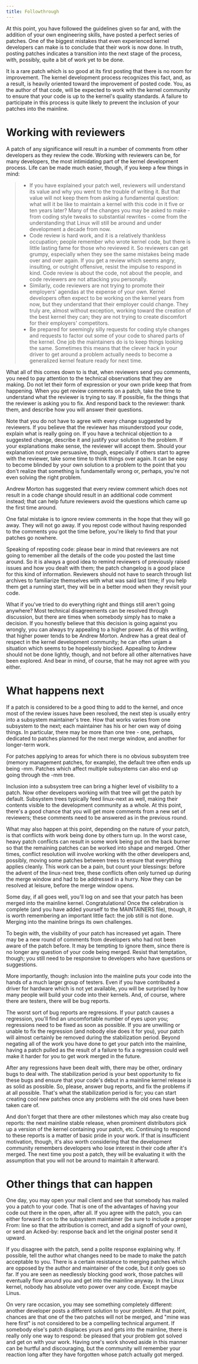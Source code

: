 ```yaml
---
title: Followthrough
---
```


At this point, you have followed the guidelines given so far and, with the addition of your own engineering skills, have posted a perfect series of patches. One of the biggest mistakes that even experienced kernel developers can make is to conclude that their work is now done. In truth, posting patches indicates a transition into the next stage of the process, with, possibly, quite a bit of work yet to be done.

It is a rare patch which is so good at its first posting that there is no room for improvement. The kernel development process recognizes this fact, and, as a result, is heavily oriented toward the improvement of posted code. You, as the author of that code, will be expected to work with the kernel community to ensure that your code is up to the kernel\'s quality standards. A failure to participate in this process is quite likely to prevent the inclusion of your patches into the mainline.

# Working with reviewers

A patch of any significance will result in a number of comments from other developers as they review the code. Working with reviewers can be, for many developers, the most intimidating part of the kernel development process. Life can be made much easier, though, if you keep a few things in mind:

> -   If you have explained your patch well, reviewers will understand its value and why you went to the trouble of writing it. But that value will not keep them from asking a fundamental question: what will it be like to maintain a kernel with this code in it five or ten years later? Many of the changes you may be asked to make - from coding style tweaks to substantial rewrites - come from the understanding that Linux will still be around and under development a decade from now.
> -   Code review is hard work, and it is a relatively thankless occupation; people remember who wrote kernel code, but there is little lasting fame for those who reviewed it. So reviewers can get grumpy, especially when they see the same mistakes being made over and over again. If you get a review which seems angry, insulting, or outright offensive, resist the impulse to respond in kind. Code review is about the code, not about the people, and code reviewers are not attacking you personally.
> -   Similarly, code reviewers are not trying to promote their employers\' agendas at the expense of your own. Kernel developers often expect to be working on the kernel years from now, but they understand that their employer could change. They truly are, almost without exception, working toward the creation of the best kernel they can; they are not trying to create discomfort for their employers\' competitors.
> -   Be prepared for seemingly silly requests for coding style changes and requests to factor out some of your code to shared parts of the kernel. One job the maintainers do is to keep things looking the same. Sometimes this means that the clever hack in your driver to get around a problem actually needs to become a generalized kernel feature ready for next time.

What all of this comes down to is that, when reviewers send you comments, you need to pay attention to the technical observations that they are making. Do not let their form of expression or your own pride keep that from happening. When you get review comments on a patch, take the time to understand what the reviewer is trying to say. If possible, fix the things that the reviewer is asking you to fix. And respond back to the reviewer: thank them, and describe how you will answer their questions.

Note that you do not have to agree with every change suggested by reviewers. If you believe that the reviewer has misunderstood your code, explain what is really going on. If you have a technical objection to a suggested change, describe it and justify your solution to the problem. If your explanations make sense, the reviewer will accept them. Should your explanation not prove persuasive, though, especially if others start to agree with the reviewer, take some time to think things over again. It can be easy to become blinded by your own solution to a problem to the point that you don\'t realize that something is fundamentally wrong or, perhaps, you\'re not even solving the right problem.

Andrew Morton has suggested that every review comment which does not result in a code change should result in an additional code comment instead; that can help future reviewers avoid the questions which came up the first time around.

One fatal mistake is to ignore review comments in the hope that they will go away. They will not go away. If you repost code without having responded to the comments you got the time before, you\'re likely to find that your patches go nowhere.

Speaking of reposting code: please bear in mind that reviewers are not going to remember all the details of the code you posted the last time around. So it is always a good idea to remind reviewers of previously raised issues and how you dealt with them; the patch changelog is a good place for this kind of information. Reviewers should not have to search through list archives to familiarize themselves with what was said last time; if you help them get a running start, they will be in a better mood when they revisit your code.

What if you\'ve tried to do everything right and things still aren\'t going anywhere? Most technical disagreements can be resolved through discussion, but there are times when somebody simply has to make a decision. If you honestly believe that this decision is going against you wrongly, you can always try appealing to a higher power. As of this writing, that higher power tends to be Andrew Morton. Andrew has a great deal of respect in the kernel development community; he can often unjam a situation which seems to be hopelessly blocked. Appealing to Andrew should not be done lightly, though, and not before all other alternatives have been explored. And bear in mind, of course, that he may not agree with you either.

# What happens next

If a patch is considered to be a good thing to add to the kernel, and once most of the review issues have been resolved, the next step is usually entry into a subsystem maintainer\'s tree. How that works varies from one subsystem to the next; each maintainer has his or her own way of doing things. In particular, there may be more than one tree - one, perhaps, dedicated to patches planned for the next merge window, and another for longer-term work.

For patches applying to areas for which there is no obvious subsystem tree (memory management patches, for example), the default tree often ends up being -mm. Patches which affect multiple subsystems can also end up going through the -mm tree.

Inclusion into a subsystem tree can bring a higher level of visibility to a patch. Now other developers working with that tree will get the patch by default. Subsystem trees typically feed linux-next as well, making their contents visible to the development community as a whole. At this point, there\'s a good chance that you will get more comments from a new set of reviewers; these comments need to be answered as in the previous round.

What may also happen at this point, depending on the nature of your patch, is that conflicts with work being done by others turn up. In the worst case, heavy patch conflicts can result in some work being put on the back burner so that the remaining patches can be worked into shape and merged. Other times, conflict resolution will involve working with the other developers and, possibly, moving some patches between trees to ensure that everything applies cleanly. This work can be a pain, but count your blessings: before the advent of the linux-next tree, these conflicts often only turned up during the merge window and had to be addressed in a hurry. Now they can be resolved at leisure, before the merge window opens.

Some day, if all goes well, you\'ll log on and see that your patch has been merged into the mainline kernel. Congratulations! Once the celebration is complete (and you have added yourself to the MAINTAINERS file), though, it is worth remembering an important little fact: the job still is not done. Merging into the mainline brings its own challenges.

To begin with, the visibility of your patch has increased yet again. There may be a new round of comments from developers who had not been aware of the patch before. It may be tempting to ignore them, since there is no longer any question of your code being merged. Resist that temptation, though; you still need to be responsive to developers who have questions or suggestions.

More importantly, though: inclusion into the mainline puts your code into the hands of a much larger group of testers. Even if you have contributed a driver for hardware which is not yet available, you will be surprised by how many people will build your code into their kernels. And, of course, where there are testers, there will be bug reports.

The worst sort of bug reports are regressions. If your patch causes a regression, you\'ll find an uncomfortable number of eyes upon you; regressions need to be fixed as soon as possible. If you are unwilling or unable to fix the regression (and nobody else does it for you), your patch will almost certainly be removed during the stabilization period. Beyond negating all of the work you have done to get your patch into the mainline, having a patch pulled as the result of a failure to fix a regression could well make it harder for you to get work merged in the future.

After any regressions have been dealt with, there may be other, ordinary bugs to deal with. The stabilization period is your best opportunity to fix these bugs and ensure that your code\'s debut in a mainline kernel release is as solid as possible. So, please, answer bug reports, and fix the problems if at all possible. That\'s what the stabilization period is for; you can start creating cool new patches once any problems with the old ones have been taken care of.

And don\'t forget that there are other milestones which may also create bug reports: the next mainline stable release, when prominent distributors pick up a version of the kernel containing your patch, etc. Continuing to respond to these reports is a matter of basic pride in your work. If that is insufficient motivation, though, it\'s also worth considering that the development community remembers developers who lose interest in their code after it\'s merged. The next time you post a patch, they will be evaluating it with the assumption that you will not be around to maintain it afterward.

# Other things that can happen

One day, you may open your mail client and see that somebody has mailed you a patch to your code. That is one of the advantages of having your code out there in the open, after all. If you agree with the patch, you can either forward it on to the subsystem maintainer (be sure to include a proper From: line so that the attribution is correct, and add a signoff of your own), or send an Acked-by: response back and let the original poster send it upward.

If you disagree with the patch, send a polite response explaining why. If possible, tell the author what changes need to be made to make the patch acceptable to you. There is a certain resistance to merging patches which are opposed by the author and maintainer of the code, but it only goes so far. If you are seen as needlessly blocking good work, those patches will eventually flow around you and get into the mainline anyway. In the Linux kernel, nobody has absolute veto power over any code. Except maybe Linus.

On very rare occasion, you may see something completely different: another developer posts a different solution to your problem. At that point, chances are that one of the two patches will not be merged, and \"mine was here first\" is not considered to be a compelling technical argument. If somebody else\'s patch displaces yours and gets into the mainline, there is really only one way to respond: be pleased that your problem got solved and get on with your work. Having one\'s work shoved aside in this manner can be hurtful and discouraging, but the community will remember your reaction long after they have forgotten whose patch actually got merged.
